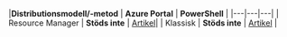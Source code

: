 |**Distributionsmodell/-metod** | **Azure Portal** | **PowerShell** | |---|---|---| | Resource Manager | **Stöds inte** | [Artikel](../articles/expressroute/expressroute-howto-coexist-resource-manager.md)| | Klassisk | **Stöds inte** | [Artikel](../articles/expressroute/expressroute-howto-coexist-classic.md) |